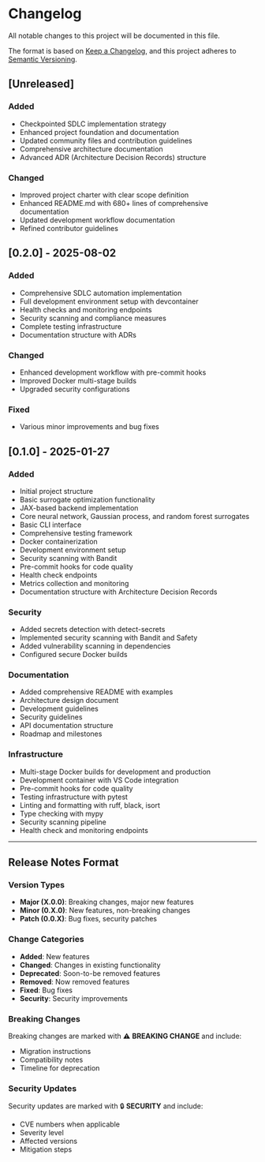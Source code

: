 # Changelog

All notable changes to this project will be documented in this file.

The format is based on [Keep a Changelog](https://keepachangelog.com/en/1.0.0/),
and this project adheres to [Semantic Versioning](https://semver.org/spec/v2.0.0.html).

## [Unreleased]

### Added
- Checkpointed SDLC implementation strategy
- Enhanced project foundation and documentation
- Updated community files and contribution guidelines
- Comprehensive architecture documentation
- Advanced ADR (Architecture Decision Records) structure

### Changed
- Improved project charter with clear scope definition
- Enhanced README.md with 680+ lines of comprehensive documentation
- Updated development workflow documentation
- Refined contributor guidelines

## [0.2.0] - 2025-08-02

### Added
- Comprehensive SDLC automation implementation
- Full development environment setup with devcontainer
- Health checks and monitoring endpoints
- Security scanning and compliance measures
- Complete testing infrastructure
- Documentation structure with ADRs

### Changed
- Enhanced development workflow with pre-commit hooks
- Improved Docker multi-stage builds
- Upgraded security configurations

### Fixed
- Various minor improvements and bug fixes

## [0.1.0] - 2025-01-27

### Added
- Initial project structure
- Basic surrogate optimization functionality
- JAX-based backend implementation
- Core neural network, Gaussian process, and random forest surrogates
- Basic CLI interface
- Comprehensive testing framework
- Docker containerization
- Development environment setup
- Security scanning with Bandit
- Pre-commit hooks for code quality
- Health check endpoints
- Metrics collection and monitoring
- Documentation structure with Architecture Decision Records

### Security
- Added secrets detection with detect-secrets
- Implemented security scanning with Bandit and Safety
- Added vulnerability scanning in dependencies
- Configured secure Docker builds

### Documentation
- Added comprehensive README with examples
- Architecture design document
- Development guidelines
- Security guidelines
- API documentation structure
- Roadmap and milestones

### Infrastructure
- Multi-stage Docker builds for development and production
- Development container with VS Code integration
- Pre-commit hooks for code quality
- Testing infrastructure with pytest
- Linting and formatting with ruff, black, isort
- Type checking with mypy
- Security scanning pipeline
- Health check and monitoring endpoints

---

## Release Notes Format

### Version Types
- **Major (X.0.0)**: Breaking changes, major new features
- **Minor (0.X.0)**: New features, non-breaking changes
- **Patch (0.0.X)**: Bug fixes, security patches

### Change Categories
- **Added**: New features
- **Changed**: Changes in existing functionality
- **Deprecated**: Soon-to-be removed features
- **Removed**: Now removed features
- **Fixed**: Bug fixes
- **Security**: Security improvements

### Breaking Changes
Breaking changes are marked with ⚠️ **BREAKING CHANGE** and include:
- Migration instructions
- Compatibility notes
- Timeline for deprecation

### Security Updates
Security updates are marked with 🔒 **SECURITY** and include:
- CVE numbers when applicable
- Severity level
- Affected versions
- Mitigation steps